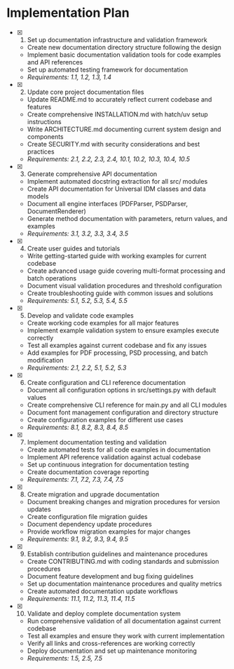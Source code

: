 # Implementation Plan

- [x] 1. Set up documentation infrastructure and validation framework
  - Create new documentation directory structure following the design
  - Implement basic documentation validation tools for code examples and API references
  - Set up automated testing framework for documentation
  - _Requirements: 1.1, 1.2, 1.3, 1.4_

- [x] 2. Update core project documentation files
  - Update README.md to accurately reflect current codebase and features
  - Create comprehensive INSTALLATION.md with hatch/uv setup instructions
  - Write ARCHITECTURE.md documenting current system design and components
  - Create SECURITY.md with security considerations and best practices
  - _Requirements: 2.1, 2.2, 2.3, 2.4, 10.1, 10.2, 10.3, 10.4, 10.5_

- [x] 3. Generate comprehensive API documentation
  - Implement automated docstring extraction for all src/ modules
  - Create API documentation for Universal IDM classes and data models
  - Document all engine interfaces (PDFParser, PSDParser, DocumentRenderer)
  - Generate method documentation with parameters, return values, and examples
  - _Requirements: 3.1, 3.2, 3.3, 3.4, 3.5_

- [x] 4. Create user guides and tutorials
  - Write getting-started guide with working examples for current codebase
  - Create advanced usage guide covering multi-format processing and batch operations
  - Document visual validation procedures and threshold configuration
  - Create troubleshooting guide with common issues and solutions
  - _Requirements: 5.1, 5.2, 5.3, 5.4, 5.5_

- [x] 5. Develop and validate code examples
  - Create working code examples for all major features
  - Implement example validation system to ensure examples execute correctly
  - Test all examples against current codebase and fix any issues
  - Add examples for PDF processing, PSD processing, and batch modification
  - _Requirements: 2.1, 2.2, 5.1, 5.2, 5.3_

- [x] 6. Create configuration and CLI reference documentation
  - Document all configuration options in src/settings.py with default values
  - Create comprehensive CLI reference for main.py and all CLI modules
  - Document font management configuration and directory structure
  - Create configuration examples for different use cases
  - _Requirements: 8.1, 8.2, 8.3, 8.4, 8.5_

- [x] 7. Implement documentation testing and validation
  - Create automated tests for all code examples in documentation
  - Implement API reference validation against actual codebase
  - Set up continuous integration for documentation testing
  - Create documentation coverage reporting
  - _Requirements: 7.1, 7.2, 7.3, 7.4, 7.5_

- [x] 8. Create migration and upgrade documentation
  - Document breaking changes and migration procedures for version updates
  - Create configuration file migration guides
  - Document dependency update procedures
  - Provide workflow migration examples for major changes
  - _Requirements: 9.1, 9.2, 9.3, 9.4, 9.5_

- [x] 9. Establish contribution guidelines and maintenance procedures
  - Create CONTRIBUTING.md with coding standards and submission procedures
  - Document feature development and bug fixing guidelines
  - Set up documentation maintenance procedures and quality metrics
  - Create automated documentation update workflows
  - _Requirements: 11.1, 11.2, 11.3, 11.4, 11.5_

- [x] 10. Validate and deploy complete documentation system
  - Run comprehensive validation of all documentation against current codebase
  - Test all examples and ensure they work with current implementation
  - Verify all links and cross-references are working correctly
  - Deploy documentation and set up maintenance monitoring
  - _Requirements: 1.5, 2.5, 7.5_
